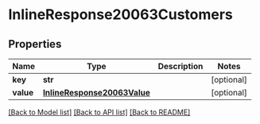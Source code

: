 # InlineResponse20063Customers

## Properties
Name | Type | Description | Notes
------------ | ------------- | ------------- | -------------
**key** | **str** |  | [optional] 
**value** | [**InlineResponse20063Value**](InlineResponse20063Value.md) |  | [optional] 

[[Back to Model list]](../README.md#documentation-for-models) [[Back to API list]](../README.md#documentation-for-api-endpoints) [[Back to README]](../README.md)

